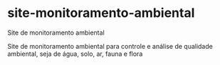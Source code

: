 # site-monitoramento-ambiental
Site de monitoramento ambiental


Site de monitoramento ambiental para controle e análise de qualidade ambiental, seja de água, solo, ar, fauna e flora
